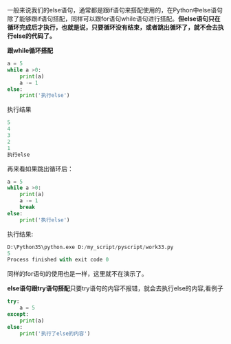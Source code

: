 一般来说我们的else语句，通常都是跟if语句来搭配使用的，在Python中else语句除了能够跟if语句搭配，同样可以跟for语句while语句进行搭配。**但else语句只在循环完成后才执行，也就是说，只要循环没有结束，或者跳出循环了，就不会去执行else的代码了。**

**跟while循环搭配**
```py
a = 5
while a >0:
    print(a)
    a -= 1
else:
    print('执行else')
```
执行结果
```py
5
4
3
2
1
执行else
```

再来看如果跳出循环后：
```py
a = 5
while a >0:
    print(a)
    a -= 1
    break
else:
    print('执行else')

```
执行结果:
```py
D:\Python35\python.exe D:/my_script/pyscript/work33.py
5
Process finished with exit code 0

```
同样的for语句的使用也是一样，这里就不在演示了。

**else语句跟try语句搭配**只要try语句的内容不报错，就会去执行else的内容,看例子

```py
try:
    a = 5
except:
    print(a)
else:
    print('执行了else的内容')

```

